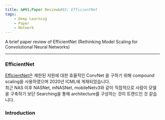 ```yaml
---
title: &#91;Paper Review&#93; EfficientNet
tags:
    - Deep Learning
    - Paper
    - Network
---
```


A brief paper review of EfficientNet (Rethinking Model Scaling for Convolutional Neural Networks) <br>

<!--more-->

---

### EfficientNet

[EfficientNet](https://arxiv.org/pdf/1905.11946.pdf)은 제한된 자원에 대한 효율적인 ConvNet 을 구하기 위해 compound scaling을 사용하였으며 2020년 ICML에 게재되었습니다.<br>
최근 NAS 이후 NASNet, mNASNet, mobileNetv3와 같이 직접적으로 사람이 모델을 구축하기 보단 Searching을 통해 architecture를 구성하는 것이 트랜드인 것 같습니다. <br>

### Introduction

